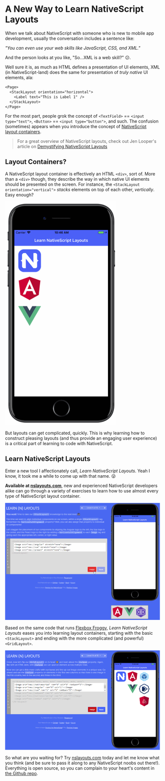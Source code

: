 # A New Way to Learn NativeScript Layouts

When we talk about NativeScript with someone who is new to mobile app development, usually the conversation includes a sentence like:

*"You can even use your web skills like JavaScript, CSS, and XML."*

And the person looks at you like, "So...XML is a web skill?" 😕.

Well sure it is, as much as HTML defines a presentation of UI elements, XML (in NativeScript-land) does the same for presentation of *truly native* UI elements, ala:

	<Page>
	  <StackLayout orientation="horizontal">
	    <Label text="This is Label 1" />
	  </StackLayout>
	</Page>

For the most part, people grok the concept of `<TextField>` == `<input type="text">`, `<Button>` == `<input type="button">`, and such. The confusion (sometimes) appears when you introduce the concept of [NativeScript layout containers](https://docs.nativescript.org/ui/layout-containers).

> For a great overview of NativeScript layouts, check out Jen Looper's article on [Demystifying NativeScript Layouts](https://developer.telerik.com/featured/demystifying-nativescript-layouts/)

## Layout Containers?

A NativeScript layout container is effectively an HTML `<div>`, sort of. More than a `<div>` though, they describe the way in which native UI elements should be presented on the screen. For instance, the `<StackLayout orientation="vertical">` *stacks* elements on top of each other, *vertically*. Easy enough?

![stack layout example](stack-layout.gif)

But layouts can get complicated, quickly. This is why learning how to construct pleasing layouts (and thus provide an engaging user experience) is a critical part of learning to code with NativeScript.

## Learn NativeScript Layouts

Enter a new tool I affectionately call, *Learn NativeScript Layouts*. Yeah I know, it took me a while to come up with that name. 😜

**Available at [nslayouts.com](https://www.nslayouts.com/)**, new and experienced NativeScript developers alike can go through a variety of exercises to learn how to use almost every type of NativeScript layout container.

![advanced stack layout](stack-layout-advanced.gif)

Based on the same code that runs [Flexbox Froggy](http://flexboxfroggy.com/), *Learn NativeScript Layouts* eases you into learning layout containers, starting with the basic `<StackLayout>` and ending with the more complicated (and powerful) `<GridLayout>`.

![grid layout example](grid-layout.png)

So what are you waiting for? Try [nslayouts.com](https://www.nslayouts.com/) today and let me know what you think (and be sure to pass it along to any NativeScript noobs out there!). Everything is open source, so you can complain to your heart's content in [the Github repo](https://github.com/rdlauer/nslayouts).